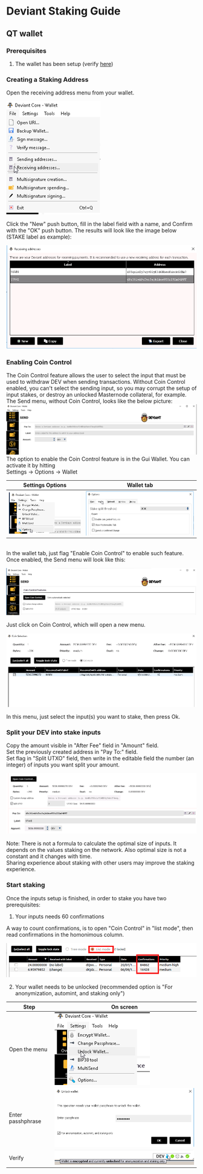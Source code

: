 # Deviant Staking Guide
## QT wallet
### Prerequisites
1. The wallet has been setup (verify [here](/common/Setup_wallet.md))
### Creating a Staking Address
Open the receiving address menu from your wallet.<br />

![receiving address](/images/rec-address.png)

Click the "New" push button, fill in the label field with a name, and Confirm with the "OK" push button.
The results will look like the image below (STAKE label as example):

![staking address](/images/receiving-stake.png)

### Enabling Coin Control<br />
The Coin Control feature allows the user to select the input that must be used to withdraw DEV when sending transactions. Without Coin Control enabled, you can't select the sending input, so you may corrupt the setup of input stakes, or destroy an unlocked Masternode collateral, for example. The Send menu, without Coin Control, looks like the below picture:
<br />
![No Coin Control](/images/noCoinControl.png)
<br />
The option to enable the Coin Control feature is in the Gui Wallet. You can activate it by hitting<br />
Settings -> Options -> Wallet<br />

Settings Options | Wallet tab
---------------- | ----------
![GUI-options](/images/GUI-options.png) | ![flagCoinControl](/images/flagCoinControl.png)

<br />
In the wallet tab, just flag "Enable Coin Control" to enable such feature.
Once enabled, the Send menu will look like this:<br />

![box coin control](/images/boxCoinControl.png)

Just click on Coin Control, which will open a new menu.

![flagCoinControl](/images/intoCoinControl2.png)

In this menu, just select the input(s) you want to stake, then press Ok.
### Split your DEV into stake inputs
Copy the amount visible in "After Fee" field in "Amount" field.<br />
Set the previously created address in "Pay To:" field. <br />
Set flag in "Split UTXO" field, then write in the editable field the number (an integer) of inputs you want split your amount.

![UTXO](/images/utxo.png)

Note: There is not a formula to calculate the optimal size of inputs. It depends on the values staking on the network. Also optimal size is not a constant and it changes with time.<br />
Sharing experience about staking with other users may improve the staking experience.
### Start staking
Once the inputs setup is finished, in order to stake you have two prerequisites:
1. Your inputs needs 60 confirmations<br />

A way to count confirmations, is to open "Coin Control" in "list mode", then read confirmations in the homonimous column.

![confirmations](/images/confirmations.png)

2. Your wallet needs to be unlocked (recommended option is "For anonymization, automint, and staking only")<br />

Step | On screen
---- | ---------
Open the menu | ![menu unlock](/images/unlock-wallet-menu.png)
Enter passhphrase | ![enter passphrase](/images/unlock-wallet-password.png)
Verify | ![verify unlock](/images/unlock-wallet-verify.png)


